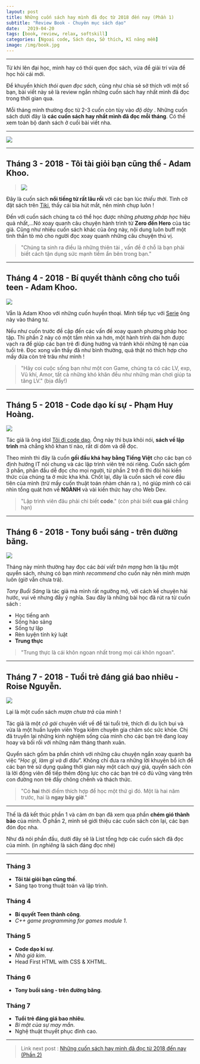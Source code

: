 ```yaml
---
layout: post
title: Những cuốn sách hay mình đã đọc từ 2018 đến nay (Phần 1)
subtitle: "Review Book - Chuyên mục sách dạo"
date:   2019-04-20
tags: [book, review, relax, softskill]
categories: [Ngoại code, Sách dạo, Sở thích, Kĩ năng mềm]
image: /img/book.jpg
---
```


---

Từ khi lên đại học, mình hay có thói quen đọc sách, vừa để giải trí vừa để học hỏi cái mới.

Để khuyến khích *thói quen đọc sách*, cũng như chia sẻ sở thích với một số bạn, bài viết này sẽ là review ngắn những cuốn sách hay nhất mình đã đọc trong thời gian qua.

Mỗi tháng mình thường đọc từ 2-3 cuốn còn tùy vào *độ dày* . Những cuốn sách dưới đây là **các cuốn sách hay nhất mình đã đọc mỗi tháng**. Có thể xem toàn bộ danh sách ở cuối bài viết nha.

---

<img src="https://imgur.com/mEPx4se.png">

---

## Tháng 3 - 2018 - Tôi tài giỏi bạn cũng thế - Adam Khoo.

> <img src = "https://imgur.com/6zs1dTX.png">

Đây là cuốn sách **nổi tiếng từ rất lâu rồi** với các bạn lúc *thiếu thời*. Tình cờ đặt sách trên [Tiki](https://tiki.vn/), thấy cái bìa hút mắt, nên mình chụp luôn !

Đến với cuốn sách chúng ta có thể học được những *phương pháp học* hiệu quả nhất,...Nó xoay quanh câu chuyện hành trình từ **Zero đến 
Hero** của tác giả. Cũng như nhiều cuốn sách khác của ông này, nội dung luôn buff một tinh thần tò mò cho người đọc xoay quanh những câu chuyện thú vị.

> "Chúng ta sinh ra điều là những thiên tài , vấn đề ở chỗ là bạn phải biết cách tận dụng sức mạnh tiềm ẩn bên trong bạn."

---

## Tháng 4 - 2018 - Bí quyết thành công cho tuổi teen - Adam Khoo.

<img src = "https://imgur.com/5FCbOOL.png">

Vẫn là Adam Khoo với những cuốn huyền thoại. Mình tiếp tục với [Serie](http://ndh.vn/adam-khoo-tu-cau-be-ngoc-nghech-tro-thanh-trieu-phu-20150921092824359p5c128.news)
ông này vào tháng tư. 

Nếu như cuốn trước đề cập đến các vấn đề xoay quanh phương pháp học tập. Thì phần 2 này có một tầm nhìn xa hơn, một hành trình dài hơn được vạch ra để giúp các bạn trẻ đi đúng hướng và tránh khỏi những 
tệ nạn của tuổi trẻ. Đọc xong vẫn thấy đã như bình thường, quả thật nó thích hợp cho mấy đứa còn trẻ trâu như mình !

> "Hãy coi cuộc sống bạn như một con Game, chúng ta có các LV, exp, Vũ khí, Amor, tất cả những khó khăn đều như những màn chơi giúp ta tăng LV." (bịa đấy!)

---

## Tháng 5 - 2018 - Code dạo kí sự - Phạm Huy Hoàng.

<img src = "https://imgur.com/N4koudF.png">

Tác giả là ông idol [Tôi đi code dạo](https://toidicodedao.com). Ông này thì bựa khỏi nói, **sách về lập trình** mà chẳng khô khan tí nào, rất dí dỏm và dễ đọc. 

Theo mình thì đây là cuốn **gối đầu khá hay bằng Tiếng Việt** cho các bạn có định hướng IT nói chung và các lập trình viên trẻ nói riêng. Cuốn sách gồm 3 phần,
phần đầu dễ đọc cho mọi người, từ phần 2 trở đi thì đòi hỏi kiến thức của chúng ta ở mức kha khá. Chốt lại, đây là cuốn sách về *core* đầu tiên của mình
(trừ mấy cuốn thuật toán nhàm chán ra ), nó giúp mình có cái nhìn tổng quát hơn về **NGÀNH** và vài kiến thức hay cho Web Dev.
 
> "Lập trình viên đâu phải chỉ biết **code**." (còn phải biết **cua gái** chẳng hạn) 

---

## Tháng 6 - 2018 - Tony buổi sáng - trên đường băng.

<img src = "https://imgur.com/IsunKwm.png">

Tháng này mình thường hay đọc các *bài viết trên mạng* hơn là tậu một quyển sách, nhưng có bạn mình *recommend* cho cuốn này nên mình mượn luôn 
(giờ vẫn chưa trả).

*Tony Buổi Sáng* là tác giả mà mình rất ngưỡng mộ, với cách kể chuyện hài hước, vui vẻ nhưng đầy ý nghĩa.
Sau đây là những bài học đã rút ra từ cuốn sách :
- Học tiếng anh
- Sống hào sảng
- Sống tự lập
- Rèn luyện tính kỷ luật
- **Trung thực**

> "Trung thực là cái khôn ngoan nhất trong mọi cái khôn ngoan".

---
 
## Tháng 7 - 2018 - Tuổi trẻ đáng giá bao nhiêu - Roise Nguyễn.

<img src = "https://imgur.com/HkSAubf.png">

Lại là một cuốn sách *mượn chưa trả* của mình !
 
Tác giả là một *cô gái* chuyên viết về đề tài tuổi trẻ, thích đi du lịch bụi và vừa là một huấn luyện viên Yoga kiêm chuyên gia chăm sóc sức khỏe. 
Chị đã truyền lại những kinh nghiệm sống của mình cho các bạn trẻ đang loay hoay và bối rối với những năm tháng thanh xuân.
 
Quyển sách gồm ba phần chính với những câu chuyện ngắn xoay quanh ba việc “*Học gì, làm gì và đi đâu*”. Không chỉ đưa ra những lời khuyên bổ ích để các bạn trẻ sử dụng quãng thời gian này một cách quý giá, quyển sách còn 
là lời động viên để tiếp thêm động lực cho các bạn trẻ có đủ vững vàng trên con đường non trẻ đầy chông chênh và thách thức.
 
> "Có **hai** thời điểm thích hợp để học một thứ gì đó. Một là hai năm trước, hai là **ngay bây giờ**."

---
 
Thế là đã kết thúc phần 1 và cảm ơn bạn đã xem qua phần **chém gió thành bão** của mình. 
Ở phần 2, mình sẽ giới thiệu các cuốn sách còn lại, các bạn đón đọc nha.
 
Như đã nói phần đầu, dưới đây sẽ là List tổng hợp các cuốn sách đã đọc của mình. (in *nghiêng* là sách đáng đọc nhé)

---

### Tháng 3
 - **Tôi tài giỏi bạn cũng thế**.
 - Sáng tạo trong thuật toán và lập trình.
 
### Tháng 4
 - **Bí quyết Teen thành công**.
 - *C++ game programming for games module 1*.
 
### Tháng 5
 - **Code dạo kí sự**.
 - *Nhà giả kim*.
 - Head First HTML with CSS & XHTML.
 
### Tháng 6
 - **Tony buổi sáng - trên đường băng**.
 
### Tháng 7
 - **Tuổi trẻ đáng giá bao nhiêu**.
 - *Bí mật của sự may mắn*.
 - Nghệ thuật thuyết phục đỉnh cao.

---

> Link next post : [Những cuốn sách hay mình đã đọc từ 2018 đến nay (Phần 2)](https://huudangdev.github.io/2019-04-22-sach-dao-01/)
 
 
